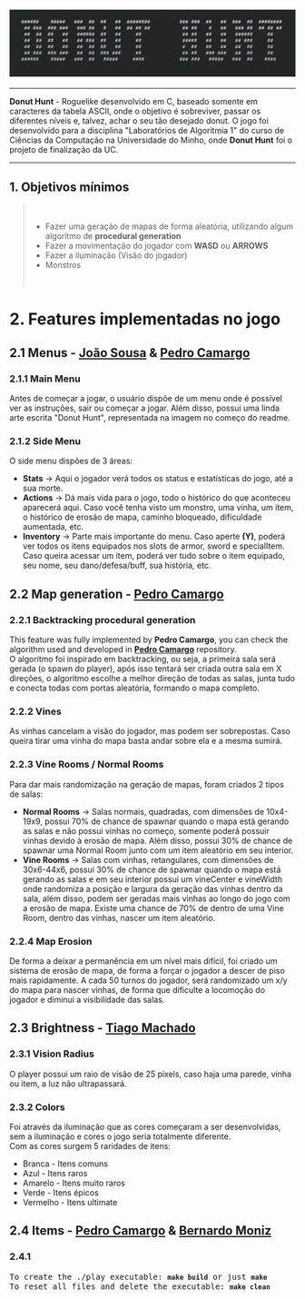 <h3 align="center"><img src="https://github.com/pedroacamargo/Donut-Hunt/blob/main/imgs/DonutHunt.png"></img></h3> <hr>
<p>
  <strong>Donut Hunt</strong> - Roguelike desenvolvido em C, baseado somente em caracteres da tabela ASCII, onde o objetivo é sobreviver, passar os diferentes níveis e, talvez, achar o seu tão desejado donut. O jogo foi desenvolvido para a disciplina "Laboratórios de Algoritmia 1" do curso de Ciências da Computação na Universidade do Minho, onde <strong>Donut Hunt</strong> foi o projeto de finalização da UC.
</p>

<hr>

## 1. Objetivos mínimos
>&nbsp;
>* Fazer uma geração de mapas de forma aleatória, utilizando algum algoritmo de **procedural generation**
>* Fazer a movimentação do jogador com __WASD__ ou __ARROWS__
>* Fazer a iluminação (Visão do jogador)
>* Monstros
>
>&nbsp;

# 2. Features implementadas no jogo
## 2.1 Menus - [João Sousa](https://github.com/Sousini) & [Pedro Camargo](https://github.com/pedroacamargo)
### 2.1.1 Main Menu
Antes de começar a jogar, o usuário dispõe de um menu onde é possível ver as instruções, sair ou começar a jogar. Além disso, possui uma linda arte escrita "Donut Hunt", representada na imagem no começo do readme.

### 2.1.2 Side Menu
O side menu dispões de 3 áreas:
* **Stats** -> Aqui o jogador verá todos os status e estatísticas do jogo, até a sua morte.
* **Actions** -> Dá mais vida para o jogo, todo o histórico do que aconteceu aparecerá aqui. Caso você tenha visto um monstro, uma vinha, um item, o histórico de erosão de mapa, caminho bloqueado, dificuldade aumentada, etc.
* **Inventory** -> Parte mais importante do menu. Caso aperte __(Y)__, poderá ver todos os itens equipados nos slots de armor, sword e specialItem. Caso queira acessar um item, poderá ver tudo sobre o item equipado, seu nome, seu dano/defesa/buff, sua história, etc.


## 2.2 Map generation - [Pedro Camargo](https://github.com/pedroacamargo)
### 2.2.1 Backtracking procedural generation
This feature was fully implemented by **Pedro Camargo**, you can check the algorithm used and developed in **[Pedro Camargo](https://github.com/pedroacamargo/Procedural-Generation-Backtracking)**  repository.\
O algoritmo foi inspirado em backtracking, ou seja, a primeira sala será gerada (o spawn do player), após isso tentará ser criada outra sala em X direções, o algoritmo escolhe a melhor direção de todas as salas, junta tudo e conecta todas com portas aleatória, formando o mapa completo.

### 2.2.2 Vines
As vinhas cancelam a visão do jogador, mas podem ser sobrepostas. Caso queira tirar uma vinha do mapa basta andar sobre ela e a mesma sumirá.

### 2.2.3 Vine Rooms / Normal Rooms
Para dar mais randomização na geração de mapas, foram criados 2 tipos de salas:
* **Normal Rooms** -> Salas normais, quadradas, com dimensões de 10x4-19x9, possui 70% de chance de spawnar quando o mapa está gerando as salas e não possui vinhas no começo, somente poderá possuir vinhas devido à erosão de mapa. Além disso, possui 30% de chance de spawnar uma Normal Room junto com um item aleatório em seu interior.
* **Vine Rooms** -> Salas com vinhas, retangulares, com dimensões de 30x6-44x6, possui 30% de chance de spawnar quando o mapa está gerando as salas e em seu interior possui um vineCenter e vineWidth onde randomiza a posição e largura da geração das vinhas dentro da sala, além disso, podem ser geradas mais vinhas ao longo do jogo com a erosão de mapa. Existe uma chance de 70% de dentro de uma Vine Room, dentro das vinhas, nascer um item aleatório.

### 2.2.4 Map Erosion
De forma a deixar a permanência em um nível mais difícil, foi criado um sistema de erosão de mapa, de forma a forçar o jogador a descer de piso mais rapidamente. A cada 50 turnos do jogador, será randomizado um x/y do mapa para nascer vinhas, de forma que dificulte a locomoção do jogador e diminui a visibilidade das salas.

## 2.3 Brightness - [Tiago Machado](https://github.com/Maloco02)
### 2.3.1 Vision Radius
O player possui um raio de visão de 25 pixels, caso haja uma parede, vinha ou item, a luz não ultrapassará.
### 2.3.2 Colors
Foi através da iluminação que as cores começaram a ser desenvolvidas, sem a iluminação e cores o jogo seria totalmente diferente.\
Com as cores surgem 5 raridades de itens:
* Branca - Itens comuns
* Azul - Itens raros
* Amarelo - Itens muito raros
* Verde - Itens épicos
* Vermelho - Itens ultimate

## 2.4 Items - [Pedro Camargo](https://github.com/pedroacamargo) & [Bernardo Moniz](https://github.com/bernazyzz)
### 2.4.1



<p><samp>To create the ./play executable: <code><strong>make build</strong></code> or just <code><strong>make</strong></code></samp> <br>
<samp>To reset all files and delete the executable:  </samp><code><strong>make clean</strong></code> </p> 
